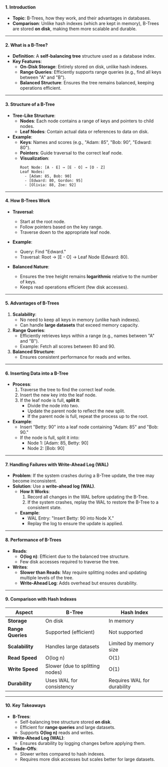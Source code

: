 #### **1. Introduction**
- **Topic**: B-Trees, how they work, and their advantages in databases.
- **Comparison**: Unlike hash indexes (which are kept in memory), B-Trees are stored **on disk**, making them more scalable and durable.

---

#### **2. What is a B-Tree?**
- **Definition**: A **self-balancing tree** structure used as a database index.
- **Key Features**:
  - **On-Disk Storage**: Entirely stored on disk, unlike hash indexes.
  - **Range Queries**: Efficiently supports range queries (e.g., find all keys between "A" and "B").
  - **Balanced Structure**: Ensures the tree remains balanced, keeping operations efficient.

---

#### **3. Structure of a B-Tree**
- **Tree-Like Structure**:
  - **Nodes**: Each node contains a range of keys and pointers to child nodes.
  - **Leaf Nodes**: Contain actual data or references to data on disk.
- **Example**:
  - **Keys**: Names and scores (e.g., "Adam: 85", "Bob: 90", "Edward: 80").
  - **Pointers**: Guide traversal to the correct leaf node.
  - **Visualization**:
    ```
    Root Node: [A - E] → [E - O] → [O - Z]
    Leaf Nodes:
      - [Adam: 85, Bob: 90]
      - [Edward: 80, Gordon: 95]
      - [Olivia: 88, Zoe: 92]
    ```

---

#### **4. How B-Trees Work**
- **Traversal**:
  - Start at the root node.
  - Follow pointers based on the key range.
  - Traverse down to the appropriate leaf node.
- **Example**:
  - Query: Find "Edward."
  - Traversal: Root → [E - O] → Leaf Node (Edward: 80).

- **Balanced Nature**:
  - Ensures the tree height remains **logarithmic** relative to the number of keys.
  - Keeps read operations efficient (few disk accesses).

---

#### **5. Advantages of B-Trees**
1. **Scalability**:
   - No need to keep all keys in memory (unlike hash indexes).
   - Can handle **large datasets** that exceed memory capacity.
2. **Range Queries**:
   - Efficiently retrieves keys within a range (e.g., names between "A" and "B").
   - Example: Fetch all scores between 80 and 90.
3. **Balanced Structure**:
   - Ensures consistent performance for reads and writes.

---

#### **6. Inserting Data into a B-Tree**
- **Process**:
  1. Traverse the tree to find the correct leaf node.
  2. Insert the new key into the leaf node.
  3. If the leaf node is full, **split it**:
     - Divide the node into two.
     - Update the parent node to reflect the new split.
     - If the parent node is full, repeat the process up to the root.
- **Example**:
  - Insert "Betty: 90" into a leaf node containing "Adam: 85" and "Bob: 90."
  - If the node is full, split it into:
    - Node 1: [Adam: 85, Betty: 90]
    - Node 2: [Bob: 90]

---

#### **7. Handling Failures with Write-Ahead Log (WAL)**
- **Problem**: If the system crashes during a B-Tree update, the tree may become inconsistent.
- **Solution**: Use a **write-ahead log (WAL)**.
  - **How It Works**:
    1. Record all changes in the WAL before updating the B-Tree.
    2. If the system crashes, replay the WAL to restore the B-Tree to a consistent state.
  - **Example**:
    - WAL Entry: "Insert Betty: 90 into Node X."
    - Replay the log to ensure the update is applied.

---

#### **8. Performance of B-Trees**
- **Reads**:
  - **O(log n)**: Efficient due to the balanced tree structure.
  - Few disk accesses required to traverse the tree.
- **Writes**:
  - **Slower than Reads**: May require splitting nodes and updating multiple levels of the tree.
  - **Write-Ahead Log**: Adds overhead but ensures durability.

---

#### **9. Comparison with Hash Indexes**
| **Aspect**         | **B-Tree**                          | **Hash Index**                     |
|---------------------|-------------------------------------|------------------------------------|
| **Storage**         | On disk                            | In memory                          |
| **Range Queries**   | Supported (efficient)              | Not supported                      |
| **Scalability**     | Handles large datasets             | Limited by memory size             |
| **Read Speed**      | O(log n)                           | O(1)                               |
| **Write Speed**     | Slower (due to splitting nodes)    | O(1)                               |
| **Durability**      | Uses WAL for consistency           | Requires WAL for durability        |

---

#### **10. Key Takeaways**
- **B-Trees**:
  - Self-balancing tree structure stored **on disk**.
  - Efficient for **range queries** and large datasets.
  - Supports **O(log n)** reads and writes.
- **Write-Ahead Log (WAL)**:
  - Ensures durability by logging changes before applying them.
- **Trade-Offs**:
  - Slower writes compared to hash indexes.
  - Requires more disk accesses but scales better for large datasets.

